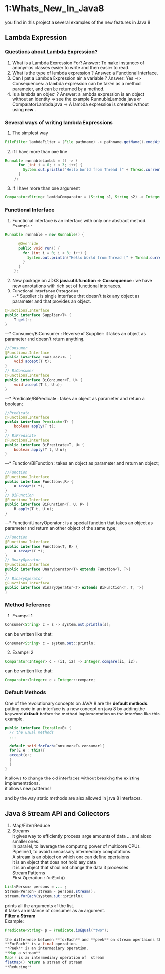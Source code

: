 
# 1:Whats_New_In_Java8
you find in this project a several examples of the new features in Java 8 
## Lambda Expression
### Questions about Lambda Expression?
1. What is a Lambda Expression For? Answer: To make instances of anonymos classes easier to write and then easier to read.
2. What is the type of lambda expression ? Answer: a Functional Interface.
3. Can I put a Lambda Expression ain a variable ? Answer: Yes =>> Consequences: a lambda expression can be taken as a method parameter, and can be returned by a method.
4. Is a lambda an object ? Answer: a lambda expression is an object without an identity => see the example RunnubleLambda.java or ComparatorLambda.java => A lambda expression is created without using **new** .  

### Several ways of writing lambda Expressions
1. The simplest way
```java
FileFilter lambdaFilter = (File pathname) -> pathname.getName().endsWith(".java");
```
2. if I have more than one line
```java
Runnable runnableLambda = () -> {
      for (int i = 0; i < 3; i++) {
        System.out.println("Hello World from Thread [" + Thread.currentThread().getName() + "]");
      }
    };
```
3. If I have more than one argument
```java
Comparator<String> lambdaComparator = (String s1, String s2) -> Integer.compare(s1.length(), s2.length());
```

### Functional Interface
1. Functional interface is an interface with only one abstract method.
Example : 
```java
Runnable runnable = new Runnable() {

      @Override
      public void run() {
        for (int i = 0; i < 3; i++) {
          System.out.println("Hello World from Thread [" + Thread.currentThread().getName() + "]");
        }
      }
    };
```
2. New package on JDK8 **java.util.function**  => **Consequence** : we have new annotations with rich set of functional interfaces.
3. Functional interfaces Categories:  
--* Supplier : is single interface that doesn't take any object as parameter and that provides an object.
```java
@FunctionalInterface
public interface Supplier<T> {
	T get();
}
```
--* Consumer/BiConsumer : Reverse of Supplier: it takes an object as parameter and doesn't return anything.
```java
//Consumer
@FunctionalInterface
public interface Consumer<T> {
	void accept(T t);
}
// BiConsumer
@FunctionalInterface
public interface BiConsumer<T, U> {
	void accept(T t, U u);
}
```
--* Predicate/BiPredicate : takes an object as parameter and return a boolean;
```java
//Predicate
@FunctionalInterface
public interface Predicate<T> {
	boolean apply(T t);
}
// BiPredicate
@FunctionalInterface
public interface BiPredicate<T, U> {
	boolean apply(T t, U u);
}
```
--* Function/BiFunction : takes an object as parameter and return an object;
```java
//Function
@FunctionalInterface
public interface Function<,R> {
	R accept(T t);
}
// BiFunction
@FunctionalInterface
public interface BiFunction<T, U, R> {
	R apply(T t, U u);
}
```
--* Function/UnaryOperator : is a special function that takes an object as parameter and return an other object of the same type;
```java
//Function
@FunctionalInterface
public interface Function<T, R> {
	R accept(T t);
}
// UnaryOperator
@FunctionalInterface
public interface UnaryOperator<T> extends Function<T, T>{
}
// BinaryOperator
@FunctionalInterface
public interface BinaryOperator<T> extends BiFunction<T, T, T>{
}
```

### Method Reference
1. Exampel 1
```java
Consumer<String> c = s -> system.out.println(s);
```
can be written like that:
```java
Consumer<String> c = system.out::println;
```
2. Exampel 2
```java
Comparator<Integer> c = (i1, i2) -> Integer.compare(i1, i2);
```
can be written like that:
```java
Comparator<Integer> c = Integer::compare;
```
### Default Methods
One of the revolutionary concepts on JAVA 8 are the **default methods**.  
putting code in an interface is a new concept on java 8 by adding the keyword **default** before the method implementation on the interface like this example.
```java
public interface Iterable<E> {
  // the usual methods 
  ...

  default void forEach(Consumer<E> consumer){
  for(E e : this){
  accept(e);
  }
  }
}
```
it allows to change the old interfaces without breaking the existing implementations.  
it allows new patterns!  

and by the way static methods are also allowed in java 8 interfaces.  
## Java 8 Stream API and Collectors
1. Map/Filter/Reduce
2. Streams  
it gives way to efficiently process large amounts of data ... and aloso smaller ones.  
In parallel, to laverage the computing power of multicore CPUs.  
Pipelined, to avoid unecassary intermediary computations.  
A stream is an object on which one can define opertaions  
it is an object that does not hold any data  
it is an object that shoul not change the data it processes  
Stream Patterns  
First Operation : forEach()  
```java
List<Person> persons = ... ;
Stream<Person> stream = persons.stream();
stream.forEach(system.out::println);
```
prints all the arguments of the list.  
it takes an instance of consumer as an argument.  
**Filter a Stream**  
Example:  
```java
Predicate<String> p = Predicate.isEqual("two");  
  
the difference between **forEach** and **peek** on stream opertaions that:  
**ForEach** is a final operation.  
**Peek** is an intermediary operation.  
**Map a stream**   
Map() is an intermediary operation of  stream  
flatMap() return a stream of stream  
**Reducing**  


